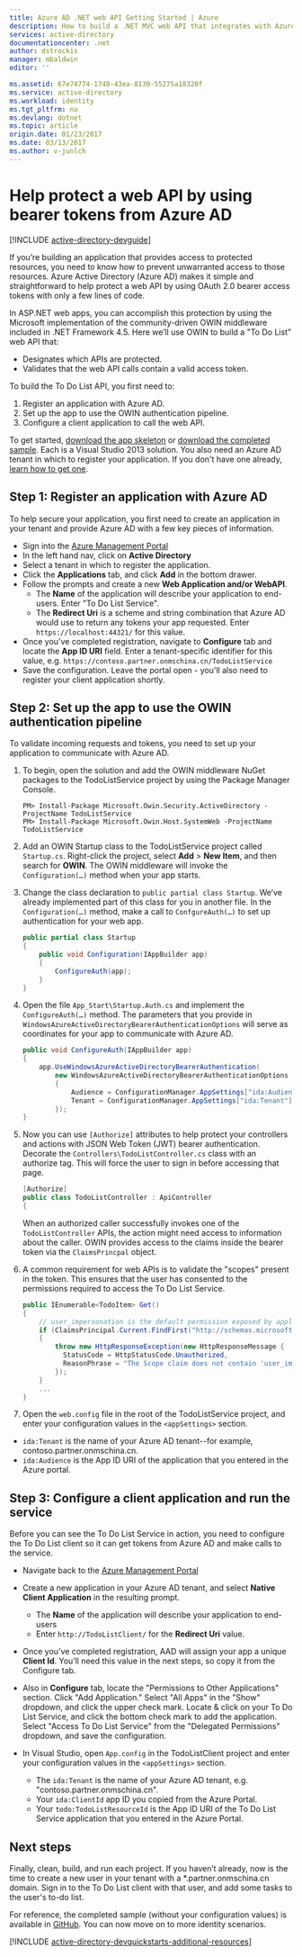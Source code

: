 ```yaml
---
title: Azure AD .NET web API Getting Started | Azure
description: How to build a .NET MVC web API that integrates with Azure AD for authentication and authorization.
services: active-directory
documentationcenter: .net
author: dstrockis
manager: mbaldwin
editor: ''

ms.assetid: 67e74774-1748-43ea-8130-55275a18320f
ms.service: active-directory
ms.workload: identity
ms.tgt_pltfrm: na
ms.devlang: dotnet
ms.topic: article
origin.date: 01/23/2017
ms.date: 03/13/2017
ms.author: v-junlch
---
```


# Help protect a web API by using bearer tokens from Azure AD
[!INCLUDE [active-directory-devguide](../../../includes/active-directory-devguide.md)]

If you’re building an application that provides access to protected resources, you need to know how to prevent unwarranted access to those resources.
Azure Active Directory (Azure AD) makes it simple and straightforward to help protect a web API by using OAuth 2.0 bearer access tokens with only a few lines of code.

In ASP.NET web apps, you can accomplish this protection by using the Microsoft implementation of the community-driven OWIN middleware included in .NET Framework 4.5. Here we’ll use OWIN to build a "To Do List" web API that:

- Designates which APIs are protected.
- Validates that the web API calls contain a valid access token.

To build the To Do List API, you first need to:

1. Register an application with Azure AD.
2. Set up the app to use the OWIN authentication pipeline.
3. Configure a client application to call the web API.

To get started, [download the app skeleton](https://github.com/AzureADQuickStarts/WebAPI-Bearer-DotNet/archive/skeleton.zip) or [download the completed sample](https://github.com/AzureADQuickStarts/WebAPI-Bearer-DotNet/archive/complete.zip). Each is a Visual Studio 2013 solution. You also need an Azure AD tenant in which to register your application. If you don't have one already, [learn how to get one](./active-directory-howto-tenant.md).

## Step 1: Register an application with Azure AD
To help secure your application, you first need to create an application in your tenant and provide Azure AD with a few key pieces of information.

- Sign into the [Azure Management Portal](https://manage.windowsazure.cn)
- In the left hand nav, click on **Active Directory**
- Select a tenant in which to register the application.
- Click the **Applications** tab, and click **Add** in the bottom drawer.
- Follow the prompts and create a new **Web Application and/or WebAPI**.
    - The **Name** of the application will describe your application to end-users.  Enter "To Do List Service".
    - The **Redirect Uri** is a scheme and string combination that Azure AD would use to return any tokens your app requested. Enter `https://localhost:44321/` for this value.
- Once you’ve completed registration, navigate to **Configure** tab and locate the **App ID URI** field.  Enter a tenant-specific identifier for this value, e.g. `https://contoso.partner.onmschina.cn/TodoListService`
- Save the configuration.  Leave the portal open - you'll also need to register your client application shortly.

## Step 2: Set up the app to use the OWIN authentication pipeline
To validate incoming requests and tokens, you need to set up your application to communicate with Azure AD.

1. To begin, open the solution and add the OWIN middleware NuGet packages to the TodoListService project by using the Package Manager Console.

    ```
    PM> Install-Package Microsoft.Owin.Security.ActiveDirectory -ProjectName TodoListService
    PM> Install-Package Microsoft.Owin.Host.SystemWeb -ProjectName TodoListService
    ```

2. Add an OWIN Startup class to the TodoListService project called `Startup.cs`.  Right-click the project, select **Add** > **New Item**, and then search for **OWIN**. The OWIN middleware will invoke the `Configuration(…)` method when your app starts.

3. Change the class declaration to `public partial class Startup`. We’ve already implemented part of this class for you in another file. In the `Configuration(…)` method, make a call to `ConfgureAuth(…)` to set up authentication for your web app.

    ```C#
    public partial class Startup
    {
        public void Configuration(IAppBuilder app)
        {
            ConfigureAuth(app);
        }
    }
    ```

4. Open the file `App_Start\Startup.Auth.cs` and implement the `ConfigureAuth(…)` method. The parameters that you provide in `WindowsAzureActiveDirectoryBearerAuthenticationOptions` will serve as coordinates for your app to communicate with Azure AD.

    ```C#
    public void ConfigureAuth(IAppBuilder app)
    {
        app.UseWindowsAzureActiveDirectoryBearerAuthentication(
            new WindowsAzureActiveDirectoryBearerAuthenticationOptions
            {
                Audience = ConfigurationManager.AppSettings["ida:Audience"],
                Tenant = ConfigurationManager.AppSettings["ida:Tenant"]
            });
    }
    ```

5. Now you can use `[Authorize]` attributes to help protect your controllers and actions with JSON Web Token (JWT) bearer authentication. Decorate the `Controllers\TodoListController.cs` class with an authorize tag. This will force the user to sign in before accessing that page.

    ```C#
    [Authorize]
    public class TodoListController : ApiController
    {
    ```

    When an authorized caller successfully invokes one of the `TodoListController` APIs, the action might need access to information about the caller. OWIN provides access to the claims inside the bearer token via the `ClaimsPrincpal` object.  

6. A common requirement for web APIs is to validate the "scopes" present in the token. This ensures that the user has consented to the permissions required to access the To Do List Service.

    ```C#
    public IEnumerable<TodoItem> Get()
    {
        // user_impersonation is the default permission exposed by applications in Azure AD
        if (ClaimsPrincipal.Current.FindFirst("http://schemas.microsoft.com/identity/claims/scope").Value != "user_impersonation")
        {
            throw new HttpResponseException(new HttpResponseMessage {
              StatusCode = HttpStatusCode.Unauthorized,
              ReasonPhrase = "The Scope claim does not contain 'user_impersonation' or scope claim not found"
            });
        }
        ...
    }
    ```

7. Open the `web.config` file in the root of the TodoListService project, and enter your configuration values in the `<appSettings>` section.
  - `ida:Tenant` is the name of your Azure AD tenant--for example, contoso.partner.onmschina.cn.
  - `ida:Audience` is the App ID URI of the application that you entered in the Azure portal.

## Step 3: Configure a client application and run the service
Before you can see the To Do List Service in action, you need to configure the To Do List client so it can get tokens from Azure AD and make calls to the service.

- Navigate back to the [Azure Management Portal](https://manage.windowsazure.cn)
- Create a new application in your Azure AD tenant, and select **Native Client Application** in the resulting prompt.
    - The **Name** of the application will describe your application to end-users
    - Enter `http://TodoListClient/` for the **Redirect Uri** value.
- Once you’ve completed registration, AAD will assign your app a unique **Client Id**. You’ll need this value in the next steps, so copy it from the Configure tab.
- Also in **Configure** tab, locate the "Permissions to Other Applications" section. Click "Add Application." Select "All Apps" in the "Show" dropdown, and click the upper check mark. Locate & click on your To Do List Service, and click the bottom check mark to add the application. Select "Access To Do List Service" from the "Delegated Permissions" dropdown, and save the configuration.

- In Visual Studio, open `App.config` in the TodoListClient project and enter your configuration values in the `<appSettings>` section.

  - The `ida:Tenant` is the name of your Azure AD tenant, e.g. "contoso.partner.onmschina.cn".
  - Your `ida:ClientId` app ID you copied from the Azure Portal.
  - Your `todo:TodoListResourceId` is the App ID URI of the To Do List Service application that you entered in the Azure Portal.

## Next steps
Finally, clean, build, and run each project. If you haven’t already, now is the time to create a new user in your tenant with a *.partner.onmschina.cn domain. Sign in to the To Do List client with that user, and add some tasks to the user's to-do list.

For reference, the completed sample (without your configuration values) is available in [GitHub](https://github.com/AzureADQuickStarts/WebAPI-Bearer-DotNet/archive/complete.zip). You can now move on to more identity scenarios.

[!INCLUDE [active-directory-devquickstarts-additional-resources](../../../includes/active-directory-devquickstarts-additional-resources.md)]

